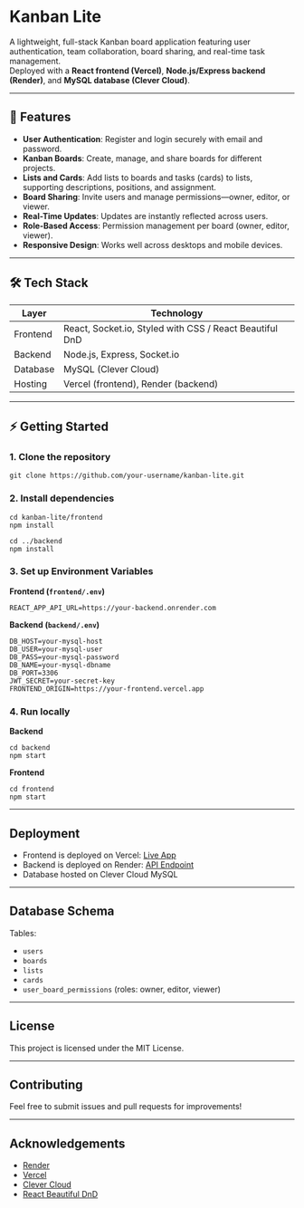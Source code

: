 
# Kanban Lite

A lightweight, full-stack Kanban board application featuring user authentication, team collaboration, board sharing, and real-time task management.  
Deployed with a **React frontend (Vercel)**, **Node.js/Express backend (Render)**, and **MySQL database (Clever Cloud)**.

---

## 🚀 Features
- **User Authentication**: Register and login securely with email and password.  
- **Kanban Boards**: Create, manage, and share boards for different projects.  
- **Lists and Cards**: Add lists to boards and tasks (cards) to lists, supporting descriptions, positions, and assignment.  
- **Board Sharing**: Invite users and manage permissions—owner, editor, or viewer.  
- **Real-Time Updates**: Updates are instantly reflected across users.  
- **Role-Based Access**: Permission management per board (owner, editor, viewer).  
- **Responsive Design**: Works well across desktops and mobile devices.  

---

## 🛠 Tech Stack

| Layer     | Technology                                  |
|-----------|--------------------------------------------|
| Frontend  | React, Socket.io, Styled with CSS / React Beautiful DnD |
| Backend   | Node.js, Express, Socket.io                 |
| Database  | MySQL (Clever Cloud)                        |
| Hosting   | Vercel (frontend), Render (backend)        |

---

## ⚡ Getting Started

### 1. Clone the repository

```
git clone https://github.com/your-username/kanban-lite.git
```

### 2. Install dependencies

```
cd kanban-lite/frontend
npm install

cd ../backend
npm install
```

### 3. Set up Environment Variables

**Frontend (`frontend/.env`)**

```
REACT_APP_API_URL=https://your-backend.onrender.com
```

**Backend (`backend/.env`)**

```
DB_HOST=your-mysql-host
DB_USER=your-mysql-user
DB_PASS=your-mysql-password
DB_NAME=your-mysql-dbname
DB_PORT=3306
JWT_SECRET=your-secret-key
FRONTEND_ORIGIN=https://your-frontend.vercel.app
```

### 4. Run locally

**Backend**

```
cd backend
npm start
```

**Frontend**

```
cd frontend
npm start
```

---

## Deployment

- Frontend is deployed on Vercel: [Live App](https://kanban-lite-kappa.vercel.app)
- Backend is deployed on Render: [API Endpoint](https://kanban-lite.onrender.com)
- Database hosted on Clever Cloud MySQL

---

## Database Schema

Tables:
- `users`
- `boards`
- `lists`
- `cards`
- `user_board_permissions` (roles: owner, editor, viewer)

---

## License

This project is licensed under the MIT License.

---

## Contributing

Feel free to submit issues and pull requests for improvements!

---

## Acknowledgements

- [Render](https://render.com)
- [Vercel](https://vercel.com)
- [Clever Cloud](https://www.clever-cloud.com)
- [React Beautiful DnD](https://github.com/atlassian/react-beautiful-dnd)




